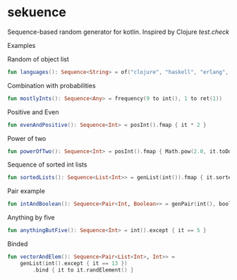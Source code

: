 # sekuence
Sequence-based random generator for kotlin. Inspired by Clojure _test.check_

Examples


Random of object list
```kotlin
fun languages(): Sequence<String> = of("clojure", "haskell", "erlang", "scala", "python")

```
Combination with probabilities
```kotlin
fun mostlyInts(): Sequence<Any> = frequency(9 to int(), 1 to ret(1))
```

Positive and Even
```kotlin
fun evenAndPositive(): Sequence<Int> = posInt().fmap { it * 2 }
```

Power of two
```kotlin
fun powerOfTwo(): Sequence<Int> = posInt().fmap { Math.pow(2.0, it.toDouble()).toInt() }

```

Sequence of sorted int lists

```kotlin
fun sortedLists(): Sequence<List<Int>> = genList(int()).fmap { it.sorted() }
```

Pair example
```kotlin
fun intAndBoolean(): Sequence<Pair<Int, Boolean>> = genPair(int(), bool())
```
Anything by five

```kotlin
fun anythingButFive(): Sequence<Int> = int().except { it == 5 }
```


Binded
```kotlin
fun vectorAndElem(): Sequence<Pair<List<Int>, Int>> =
    genList(int().except { it == 13 })
        .bind { it to it.randElement() }
```
